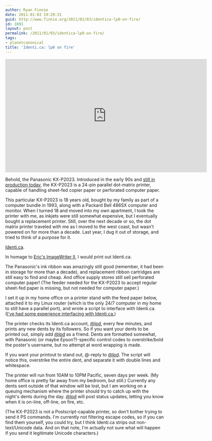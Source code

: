 ```yaml
---
author: Ryan Finnie
date: 2011-01-03 19:20:31
guid: http://www.finnie.org/2011/01/03/identica-lp0-on-fire/
id: 1691
layout: post
permalink: /2011/01/03/identica-lp0-on-fire/
tags:
- planetcanonical
title: 'Identi.ca: lp0 on fire'
---
```

<iframe width="640" height="360" src="https://www.youtube.com/embed/niAme_z9vxI" frameborder="0" allowfullscreen></iframe>

Behold, the Panasonic KX-P2023. Introduced in the early 90s and [still in production today](http://www.officedepot.com/a/products/543371/KX-P2023-24-PIN-240-CPS/), the KX-P2023 is a 24-pin parallel dot-matrix printer, capable of handling sheet-fed copier paper or perforated computer paper.

This particular KX-P2023 is 18 years old, bought by my family as part of a computer bundle in 1993, along with a Packard Bell 486SX computer and monitor. When I turned 18 and moved into my own apartment, I took the printer with me, as inkjets were still somewhat expensive, but I eventually bought a replacement printer. Still, over the next decade or so, the dot matrix printer traveled with me as I moved to the west coast, but wasn't powered on for more than a decade. Last year, I dug it out of storage, and tried to think of a purpose for it.

[Identi.ca](http://identi.ca/lpd).

In homage to [Eric's ImageWriter II](http://imagewriter.yikes.com/), I would print out Identi.ca.

The Panasonic's ink ribbon was amazingly still good (remember, it had been in storage for more than a decade), and replacement ribbon cartridges are still easy to find and cheap. And office supply stores still sell perforated computer paper! (The feeder needed for the KX-P2023 to accept regular sheet-fed paper is missing, but not needed for computer paper.)

I set it up in my home office on a printer stand with the feed paper below, attached it to my Linux router (which is the only 24/7 computer in my home to still have a parallel port), and wrote a script to interface with Identi.ca. ([I've had some experience interfacing with Identi.ca.](http://www.finnie.org/2009/07/18/x11r5-joins-twitter-starts-harassing-oprah/))

The printer checks its Identi.ca account, [@lpd](http://identi.ca/lpd), every few minutes, and prints any new dents by its followers. So if you want your dents to be printed out, simply add [@lpd](http://identi.ca/lpd) as a friend. Dents are formatted somewhat, with Panasonic (or maybe Epson?)-specific control codes to overstrike/bold the poster's username, but no attempt at word wrapping is made.

If you want your printout to stand out, @-reply to [@lpd](http://identi.ca/lpd). The script will notice this, overstrike the entire dent, and separate it with double lines and whitespace.

The printer will run from 10AM to 10PM Pacific, seven days per week. (My home office is pretty far away from my bedroom, but still.) Currently any dents sent outside of that window will be lost, but I am working on a queuing mechanism where the printer should try to catch up with the night's dents during the day. [@lpd](http://identi.ca/lpd) will post status updates, letting you know when it is on-line, off-line, on fire, etc.

(The KX-P2023 is not a Postscript-capable printer, so don't bother trying to send it PS commands. I'm currently not filtering escape codes, so if you can find them yourself, you could try, but I think Identi.ca strips out non-text/Unicode data. And on that note, I'm actually not sure what will happen if you send it legitimate Unicode characters.)
